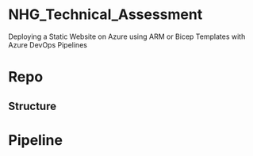 # NHG_Technical_Assessment
Deploying a Static Website on Azure using ARM or Bicep Templates with Azure DevOps Pipelines

# Repo
## Structure


# Pipeline
